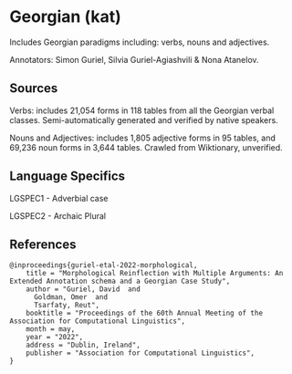 # Georgian (kat)

Includes Georgian paradigms including: verbs, nouns and adjectives.

Annotators: Simon Guriel, Silvia Guriel-Agiashvili & Nona Atanelov.


## Sources
Verbs: includes 21,054 forms in 118 tables from all the Georgian verbal classes. Semi-automatically generated and verified by native speakers.

Nouns and Adjectives: includes 1,805 adjective forms in 95 tables, and 69,236 noun forms in 3,644 tables. Crawled from Wiktionary, unverified.


## Language Specifics

LGSPEC1 - Adverbial case

LGSPEC2 - Archaic Plural

## References
```
@inproceedings{guriel-etal-2022-morphological,
    title = "Morphological Reinflection with Multiple Arguments: An Extended Annotation schema and a Georgian Case Study",
    author = "Guriel, David  and
      Goldman, Omer  and
      Tsarfaty, Reut",
    booktitle = "Proceedings of the 60th Annual Meeting of the Association for Computational Linguistics",
    month = may,
    year = "2022",
    address = "Dublin, Ireland",
    publisher = "Association for Computational Linguistics",
}

```
